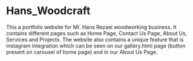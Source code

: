 # Hans_Woodcraft
This a portfolio website for Mr. Hans Rezaei woodworking business. It contains different pages such as Home Page, Contact Us Page, About Us, Services and Projects.
The website also contains a unique feature that is instagram integration which can be seen on our gallery.html page (button present on carousel of home page) and in our About Us Page.
